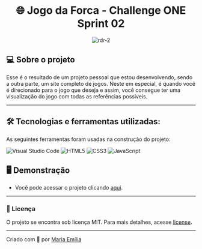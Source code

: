 <h1 align="center"> 🌐 Jogo da Forca - Challenge ONE Sprint 02 </h1>

<p align="center">
	<img src="https://i.imgur.com/cj4attf.png" alt="rdr-2" title="Red Dead Redemption 2"> </p>


## 💻 Sobre o projeto

Esse é o resultado de um projeto pessoal que estou desenvolvendo, sendo a outra parte, um site completo de jogos. Neste em especial, é quando você é direcionado para o jogo que deseja e assim, você consegue ter uma visualização do jogo com todas as referências possíveis. 

---

## 🛠 Tecnologias e ferramentas utilizadas:

As seguintes ferramentas foram usadas na construção do projeto:

![Visual Studio Code](https://img.shields.io/badge/Visual%20Studio%20Code-0078d7.svg?style=for-the-badge&logo=visual-studio-code&logoColor=white)
![HTML5](https://img.shields.io/badge/html5-%23E34F26.svg?style=for-the-badge&logo=html5&logoColor=white)
![CSS3](https://img.shields.io/badge/css3-%231572B6.svg?style=for-the-badge&logo=css3&logoColor=white)
![JavaScript](https://img.shields.io/badge/javascript-%23323330.svg?style=for-the-badge&logo=javascript&logoColor=%23F7DF1E)

## 🖥️ Demonstração

- Você pode acessar o projeto clicando <a href="https://hang-man-games.vercel.app/">aqui</a>.

---

### 📝 Licença

O projeto se encontra sob licença MIT. Para mais detalhes, acesse [license](LICENSE).

---

Criado com 💙 por [Maria Emília](https://github.com/lellismaria)
